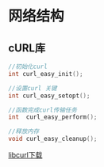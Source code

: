 # 网络结构

## cURL库



```cpp
//初始化curl
int curl_easy_init();

//设置curl 关键
int curl_easy_setopt();

//函数完成curl传输任务
int  curl_easy_perform();

//释放内存
void curl_easy_cleanup();
```



[libcurl下载](http:curl.haxx.se/libcurl)

